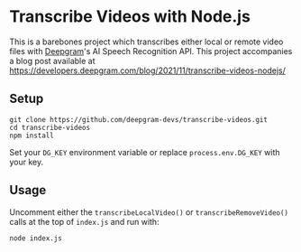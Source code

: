 # Transcribe Videos with Node.js

This is a barebones project which transcribes either local or remote video files with [Deepgram](http://deepgram.com)'s AI Speech Recognition API. This project accompanies a blog post available at <https://developers.deepgram.com/blog/2021/11/transcribe-videos-nodejs/>

## Setup

```
git clone https://github.com/deepgram-devs/transcribe-videos.git
cd transcribe-videos
npm install
```

Set your `DG_KEY` environment variable or replace `process.env.DG_KEY` with your key.

## Usage

Uncomment either the `transcribeLocalVideo()` or `transcribeRemoveVideo()` calls at the top of `index.js` and run with:

```
node index.js
```
